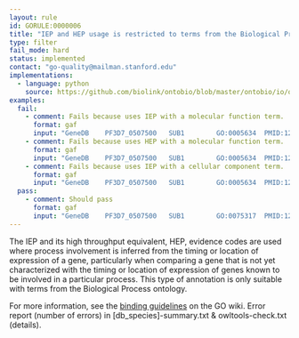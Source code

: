 ```yaml
---
layout: rule
id: GORULE:0000006
title: "IEP and HEP usage is restricted to terms from the Biological Process ontology"
type: filter
fail_mode: hard
status: implemented
contact: "go-quality@mailman.stanford.edu"
implementations:
  - language: python
    source: https://github.com/biolink/ontobio/blob/master/ontobio/io/qc.py
examples:
  fail:
    - comment: Fails because uses IEP with a molecular function term.
      format: gaf
      input: "GeneDB	PF3D7_0507500	SUB1		GO:0005634	PMID:12764150	IEP		F	subtilisin-like	protease 1	gene	NCBITaxon:36329	20090624	GeneDB"
    - comment: Fails because uses HEP with a molecular function term.
      format: gaf
      input: "GeneDB	PF3D7_0507500	SUB1		GO:0005634	PMID:12764150	HEP		F	subtilisin-like	protease 1	gene	NCBITaxon:36329	20090624	GeneDB"
    - comment: Fails because uses IEP with a cellular component term.
      format: gaf
      input: "GeneDB	PF3D7_0507500	SUB1		GO:0005634	PMID:12764150	IEP		F	subtilisin-like	protease 1	gene	NCBITaxon:36329	20090624	GeneDB"
  pass:
    - comment: Should pass
      format: gaf
      input: "GeneDB	PF3D7_0507500	SUB1		GO:0075317	PMID:12764150	IEP		F	subtilisin-like	protease 1	gene	NCBITaxon:36329	20090624	GeneDB"
---
```

The IEP and its high throughput equivalent, HEP, evidence codes are used where process involvement is inferred from
the timing or location of expression of a gene, particularly when
comparing a gene that is not yet characterized with the timing or
location of expression of genes known to be involved in a particular
process. This type of annotation is only suitable with terms from the
Biological Process ontology.

For more information, see the [binding
guidelines](http://wiki.geneontology.org/index.php/Binding_Guidelines)
on the GO wiki.
Error report (number of errors) in [db_species]-summary.txt & owltools-check.txt (details).
